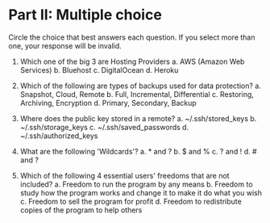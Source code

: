# Part II: Multiple choice

Circle the choice that best answers each question. If you select more than one, your response will be invalid.

1. Which one of the big 3 are Hosting Providers
   a. AWS (Amazon Web Services)
   b. Bluehost
   c. DigitalOcean
   d. Heroku

2. Which of the following are types of backups used for data protection?
   a. Snapshot, Cloud, Remote
   b. Full, Incremental, Differential
   c. Restoring, Archiving, Encryption
   d. Primary, Secondary, Backup

3. Where does the public key stored in a remote?
   a. ~/.ssh/stored_keys
   b. ~/.ssh/storage_keys
   c. ~/.ssh/saved_passwords
   d. ~/.ssh/authorized_keys

4. What are the following 'Wildcards'?
   a. * and ?
   b. $ and %
   c. ? and !
   d. # and ?

5. Which of the following 4 essential users' freedoms that are not included?
   a. Freedom to run the program by any means
   b. Freedom to study how the program works and change it to make it do what you wish
   c. Freedom to sell the program for profit
   d. Freedom to redistribute copies of the program to help others
